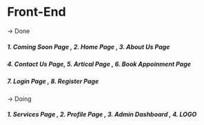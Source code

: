 
# Front-End 


-> Done

##### 1. Coming Soon Page  , 2. Home Page , 3. About Us Page
##### 4. Contact Us Page,  5. Artical Page ,  6. Book Appoinment Page
##### 7. Login Page , 8. Register Page







-> Doing

##### 1. Services Page ,  2. Profile Page , 3. Admin Dashboard , 4. LOGO 


